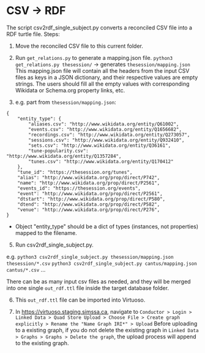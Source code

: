 # CSV -> RDF

The script csv2rdf_single_subject.py converts a reconciled CSV file into a RDF turtle file.
Steps:

1.  Move the reconciled CSV file to this current folder.

2.  Run `get_relations.py` to generate a mapping.json file. 
```python3 get_relations.py thesession/``` -> generates `thesession/mapping.json`
This mapping.json file will contain all the headers from the input CSV files as keys in a JSON dictionary, and their respective values are empty strings. The users should fill all the empty values with corresponding Wikidata or Schema.org property links, etc.

3.  e.g. part from `thesession/mapping.json`:
```
{
    "entity_type": {
        "aliases.csv": "http://www.wikidata.org/entity/Q61002",
        "events.csv": "http://www.wikidata.org/entity/Q1656682",
        "recordings.csv": "http://www.wikidata.org/entity/Q273057",
        "sessions.csv": "http://www.wikidata.org/entity/Q932410",
        "sets.csv": "http://www.wikidata.org/entity/Q36161",
        "tune-popularity.csv": "http://www.wikidata.org/entity/Q1357284",
        "tunes.csv": "http://www.wikidata.org/entity/Q170412"
    },
    "tune_id": "https://thesession.org/tunes",
    "alias": "http://www.wikidata.org/prop/direct/P742",
    "name": "http://www.wikidata.org/prop/direct/P2561",
    "events_id": "https://thesession.org/events",
    "event": "http://www.wikidata.org/prop/direct/P2561",
    "dtstart": "http://www.wikidata.org/prop/direct/P580",
    "dtend": "http://www.wikidata.org/prop/direct/P582",
    "venue": "http://www.wikidata.org/prop/direct/P276",
}
```
* Object "entity_type" should be a dict of types (instances, not properties) mapped to the filename.

5.  Run csv2rdf_single_subject.py. 

e.g.
```python3 csv2rdf_single_subject.py thesession/mapping.json thesession/*.csv```
```python3 csv2rdf_single_subject.py cantus/mapping.json cantus/*.csv```
...

There can be as many input csv files as needed, and they will be merged into one single `out_rdf.ttl` file inside the target database folder. 

6.  This `out_rdf.ttl` file can be imported into Virtuoso.

7.  In https://virtuoso.staging.simssa.ca, navigate to ```Conductor > Login > Linked Data > Quad Store Upload > Choose File > Create graph explicitly > Rename the "Name Graph IRI*" > Upload```
Before uploading to a existing graph, if you do not delete the existing graph in ```Linked Data > Graphs > Graphs > Delete the graph```, the upload process will append to the existing graph.
